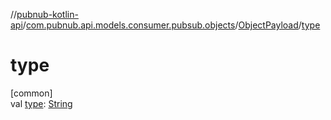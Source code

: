 //[pubnub-kotlin-api](../../../index.md)/[com.pubnub.api.models.consumer.pubsub.objects](../index.md)/[ObjectPayload](index.md)/[type](type.md)

# type

[common]\
val [type](type.md): [String](https://kotlinlang.org/api/latest/jvm/stdlib/kotlin-stdlib/kotlin/-string/index.html)
